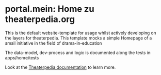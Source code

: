 # portal.mein: Home zu theaterpedia.org

This is the default website-template for usage whilst actively developing on the layers for theaterpedia.
This template mocks a simple Homepage of a small initiative in the field of drama-in-education

The data-model, dev-process and logic is documented along the tests in apps/home/tests

Look at the [Theaterpedia documentation](https://docs.theaterpedia.org/) to learn more.
